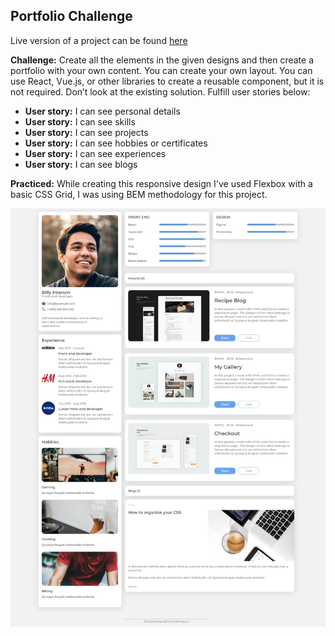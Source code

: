 ## Portfolio Challenge

Live version of a project can be found [here](https://objective-davinci-e4f803.netlify.app/portfolio/index.html)

**Challenge:** Create all the elements in the given designs and then create a portfolio with your own content. You can create your own layout. You can use React, Vue.js, or other libraries to create a reusable component, but it is not required. Don’t look at the existing solution. Fulfill user stories below:

- **User story:** I can see personal details
- **User story:** I can see skills
- **User story:** I can see projects
- **User story:** I can see hobbies or certificates
- **User story:** I can see experiences
- **User story:** I can see blogs

**Practiced:** While creating this responsive design I've used Flexbox with a basic CSS Grid, I was using BEM methodology for this project.

![Preview image of a project](images/project.jpeg)
